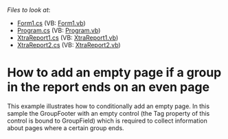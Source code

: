 <!-- default file list -->
*Files to look at*:

* [Form1.cs](./CS/WindowsFormsApplication1/Form1.cs) (VB: [Form1.vb](./VB/WindowsFormsApplication1/Form1.vb))
* [Program.cs](./CS/WindowsFormsApplication1/Program.cs) (VB: [Program.vb](./VB/WindowsFormsApplication1/Program.vb))
* [XtraReport1.cs](./CS/WindowsFormsApplication1/XtraReport1.cs) (VB: [XtraReport1.vb](./VB/WindowsFormsApplication1/XtraReport1.vb))
* [XtraReport2.cs](./CS/WindowsFormsApplication1/XtraReport2.cs) (VB: [XtraReport2.vb](./VB/WindowsFormsApplication1/XtraReport2.vb))
<!-- default file list end -->
# How to add an empty page if a group in the report ends on an even page


<p>This example illustrates how to conditionally add an empty page. In this sample the GroupFooter with an empty control (the Tag property of this control is bound to GroupField) which is required to collect information about pages where a certain group ends.</p><br />


<br/>


